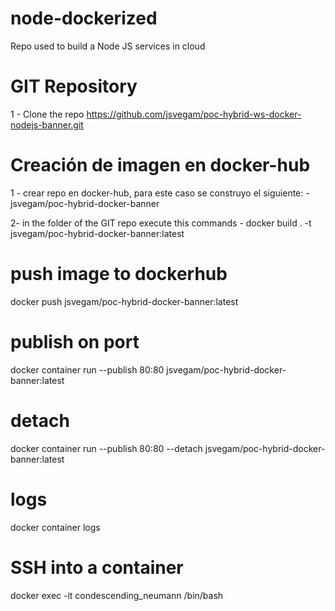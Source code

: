 # node-dockerized
Repo used to build a Node JS services in cloud

# GIT Repository

1 - Clone the repo 
https://github.com/jsvegam/poc-hybrid-ws-docker-nodejs-banner.git

# Creación de imagen en docker-hub
1 - crear repo en docker-hub, para este caso se construyo el siguiente:
    - jsvegam/poc-hybrid-docker-banner

2- in the folder of the GIT repo execute this commands
    - docker build . -t jsvegam/poc-hybrid-docker-banner:latest


# push image to dockerhub
docker push jsvegam/poc-hybrid-docker-banner:latest

# publish on port
docker container run --publish 80:80 jsvegam/poc-hybrid-docker-banner:latest

# detach 
docker container run --publish 80:80 --detach jsvegam/poc-hybrid-docker-banner:latest

# logs
docker container logs <container-id>

# SSH into a container
docker exec -it condescending_neumann /bin/bash

